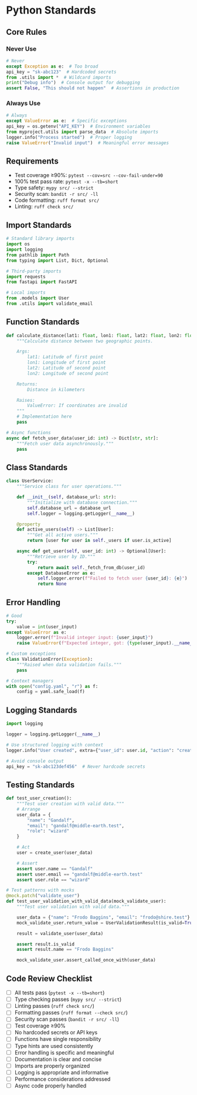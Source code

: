 # Python Standards

## Core Rules

### Never Use

```python
# Never
except Exception as e:  # Too broad
api_key = "sk-abc123"  # Hardcoded secrets
from .utils import *  # Wildcard imports
print("Debug info")  # Console output for debugging
assert False, "This should not happen"  # Assertions in production
```

### Always Use

```python
# Always
except ValueError as e:  # Specific exceptions
api_key = os.getenv("API_KEY")  # Environment variables
from myproject.utils import parse_data  # Absolute imports
logger.info("Process started")  # Proper logging
raise ValueError("Invalid input")  # Meaningful error messages
```

## Requirements

- Test coverage ≥90%: `pytest --cov=src --cov-fail-under=90`
- 100% test pass rate: `pytest -x --tb=short`
- Type safety: `mypy src/ --strict`
- Security scan: `bandit -r src/ -ll`
- Code formatting: `ruff format src/`
- Linting: `ruff check src/`

## Import Standards

```python
# Standard library imports
import os
import logging
from pathlib import Path
from typing import List, Dict, Optional

# Third-party imports
import requests
from fastapi import FastAPI

# Local imports
from .models import User
from .utils import validate_email
```

## Function Standards

```python
def calculate_distance(lat1: float, lon1: float, lat2: float, lon2: float) -> float:
    """Calculate distance between two geographic points.

    Args:
        lat1: Latitude of first point
        lon1: Longitude of first point
        lat2: Latitude of second point
        lon2: Longitude of second point

    Returns:
        Distance in kilometers

    Raises:
        ValueError: If coordinates are invalid
    """
    # Implementation here
    pass

# Async functions
async def fetch_user_data(user_id: int) -> Dict[str, str]:
    """Fetch user data asynchronously."""
    pass
```

## Class Standards

```python
class UserService:
    """Service class for user operations."""

    def __init__(self, database_url: str):
        """Initialize with database connection."""
        self.database_url = database_url
        self.logger = logging.getLogger(__name__)

    @property
    def active_users(self) -> List[User]:
        """Get all active users."""
        return [user for user in self._users if user.is_active]

    async def get_user(self, user_id: int) -> Optional[User]:
        """Retrieve user by ID."""
        try:
            return await self._fetch_from_db(user_id)
        except DatabaseError as e:
            self.logger.error(f"Failed to fetch user {user_id}: {e}")
            return None
```

## Error Handling

```python
# Good
try:
    value = int(user_input)
except ValueError as e:
    logger.error(f"Invalid integer input: {user_input}")
    raise ValueError(f"Expected integer, got: {type(user_input).__name__}")

# Custom exceptions
class ValidationError(Exception):
    """Raised when data validation fails."""
    pass

# Context managers
with open("config.yaml", "r") as f:
    config = yaml.safe_load(f)
```

## Logging Standards

```python
import logging

logger = logging.getLogger(__name__)

# Use structured logging with context
logger.info("User created", extra={"user_id": user.id, "action": "create"})

# Avoid console output
api_key = "sk-abc123def456"  # Never hardcode secrets
```

## Testing Standards

```python
def test_user_creation():
    """Test user creation with valid data."""
    # Arrange
    user_data = {
        "name": "Gandalf",
        "email": "gandalf@middle-earth.test",
        "role": "wizard"
    }

    # Act
    user = create_user(user_data)

    # Assert
    assert user.name == "Gandalf"
    assert user.email == "gandalf@middle-earth.test"
    assert user.role == "wizard"

# Test patterns with mocks
@mock.patch("validate_user")
def test_user_validation_with_valid_data(mock_validate_user):
    """Test user validation with valid data."""

    user_data = {"name": "Frodo Baggins", "email": "frodo@shire.test"}
    mock_validate_user.return_value = UserValidationResult(is_valid=True, name="Frodo Baggins")

    result = validate_user(user_data)

    assert result.is_valid
    assert result.name == "Frodo Baggins"

    mock_validate_user.assert_called_once_with(user_data)
```

## Code Review Checklist

- [ ] All tests pass (`pytest -x --tb=short`)
- [ ] Type checking passes (`mypy src/ --strict`)
- [ ] Linting passes (`ruff check src/`)
- [ ] Formatting passes (`ruff format --check src/`)
- [ ] Security scan passes (`bandit -r src/ -ll`)
- [ ] Test coverage ≥90%
- [ ] No hardcoded secrets or API keys
- [ ] Functions have single responsibility
- [ ] Type hints are used consistently
- [ ] Error handling is specific and meaningful
- [ ] Documentation is clear and concise
- [ ] Imports are properly organized
- [ ] Logging is appropriate and informative
- [ ] Performance considerations addressed
- [ ] Async code properly handled

